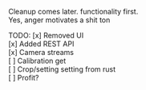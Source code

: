 Cleanup comes later. functionality first. \
Yes, anger motivates a shit ton


TODO:
[x] Removed UI \
[x] Added REST API \
[x] Camera streams \
[ ] Calibration get \
[ ] Crop/setting setting from rust \
[ ] Profit?
